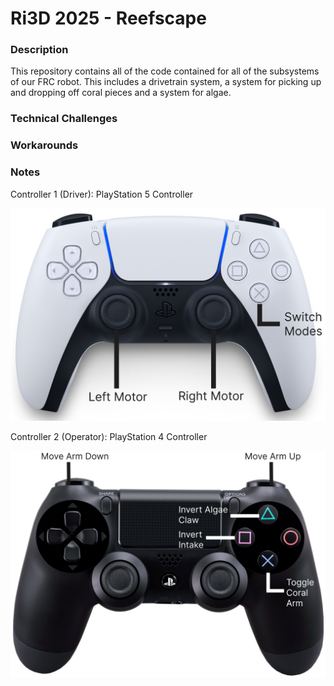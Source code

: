 # Ri3D 2025 - Reefscape
### Description
This repository contains all of the code contained for all of the subsystems of our FRC robot. This includes a drivetrain system, a system for picking up and dropping off coral pieces and a system for algae.

### Technical Challenges

### Workarounds

### Notes
Controller 1 (Driver): PlayStation 5 Controller

![PS5 Mapping](/PS5Mapping.png "San Juan Mountains")

Controller 2 (Operator): PlayStation 4 Controller

![PS4 Mapping](/PS4Mapping.png "San Juan Mountains")
